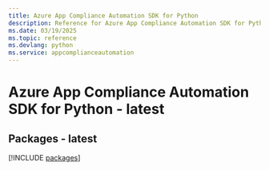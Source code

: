 ```yaml
---
title: Azure App Compliance Automation SDK for Python
description: Reference for Azure App Compliance Automation SDK for Python
ms.date: 03/19/2025
ms.topic: reference
ms.devlang: python
ms.service: appcomplianceautomation
---
```

# Azure App Compliance Automation SDK for Python - latest
## Packages - latest
[!INCLUDE [packages](app-compliance-automation-index.md)]